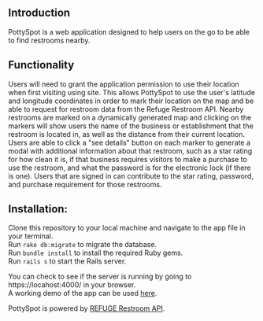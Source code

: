 ## Introduction

PottySpot is a web application designed to help users on the go to be able to find restrooms nearby.

## Functionality

Users will need to grant the application permission to use their location when first visiting using site. This allows PottySpot to use the user's latitude and longitude coordinates in order to mark their location on the map and be able to request for restroom data from the Refuge Restroom API. Nearby restrooms are marked on a dynamically generated map and clicking on the markers will show users the name of the business or establishment that the restroom is located in, as well as the distance from their current location. Users are able to click a "see details" button on each marker to generate a modal with additional information about that restroom, such as a star rating for how clean it is, if that business requires visitors to make a purchase to use the restroom, and what the password is for the electronic lock (if there is one). Users that are signed in can contribute to the star rating, password, and purchase requirement for those restrooms.

## Installation:

Clone this repository to your local machine and navigate to the app file in your terminal.\
Run `rake db:migrate` to migrate the database.\
Run `bundle install` to install the required Ruby gems.\
Run `rails s` to start the Rails server.

You can check to see if the server is running by going to https://locahost:4000/ in your browser.\
A working demo of the app can be used [here](https://quiet-beyond-26673.herokuapp.com/).

PottySpot is powered by [REFUGE Restroom API](https://www.refugerestrooms.org/api/docs/).